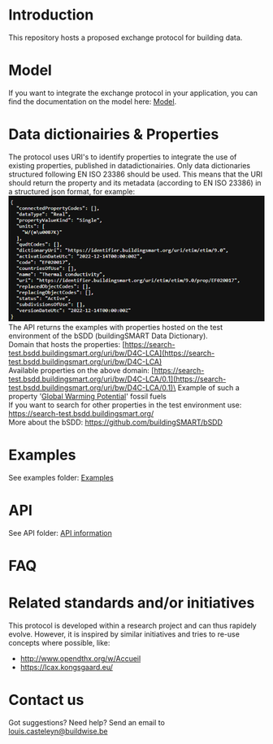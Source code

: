# Introduction
This repository hosts a proposed exchange protocol for building data. 

# Model
If you want to integrate the exchange protocol in your application, you can find the documentation on the model here: [Model](Model/README.md).

# Data dictionairies & Properties
The protocol uses URI's to identify properties to integrate the use of existing properties, published in datadictionairies. Only data dictionaries structured following EN ISO 23386 should be used. This means that the URI should return the property and its metadata (according to EN ISO 23386) in a structured json format, for example:\
![alt text](image.png)
\
The API returns the examples with properties hosted on the test environment of the bSDD (buildingSMART Data Dictionary). \
Domain that hosts the properties: [https://search-test.bsdd.buildingsmart.org/uri/bw/D4C-LCA](https://search-test.bsdd.buildingsmart.org/uri/bw/D4C-LCA) \
Available properties on the above domain: [https://search-test.bsdd.buildingsmart.org/uri/bw/D4C-LCA/0.1](https://search-test.bsdd.buildingsmart.org/uri/bw/D4C-LCA/0.1)\
Example of such a property '[Global Warming Potential](https://search-test.bsdd.buildingsmart.org/uri/bw/D4C-LCA/0.1/prop/gwp-fossil)' fossil fuels \
If you want to search for other properties in the test environment use: https://search-test.bsdd.buildingsmart.org/ \
More about the bSDD: https://github.com/buildingSMART/bSDD

# Examples
See examples folder: [Examples](Examples/README.md)

# API
See API folder: [API information](API/README.md)

# FAQ

# Related standards and/or initiatives
This protocol is developed within a research project and can thus rapidely evolve. However, it is inspired by similar initiatives and tries to re-use concepts where possible, like:
- http://www.opendthx.org/w/Accueil
- https://lcax.kongsgaard.eu/

# Contact us
Got suggestions? Need help? Send an email to louis.casteleyn@buildwise.be


